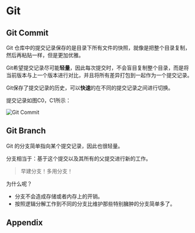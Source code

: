 # Git

## Git Commit

Git 仓库中的提交记录保存的是目录下所有文件的快照，就像是把整个目录复制，然后再粘贴一样，但是更加优雅。



Git希望提交记录尽可能**轻量**，因此每次提交时，不会盲目复制整个目录，而是将当前版本与上一个版本进行对比，并且将所有差异打包到一起作为一个提交记录。



Git保存了提交记录的历史，可以**快速**的在不同的提交记录之间进行切换。



提交记录如图C0，C1所示：

![Git Commit](https://github.com/guokaide/cs/blob/master/git/git%20commit.PNG)



## Git Branch

Git 的分支简单指向某个提交记录，因此也很轻量。



分支相当于：基于这个提交以及其所有的父提交进行新的工作。



> 早建分支！多用分支！



为什么呢？

* 分支不会造成存储或者内存上的开销。
* 按照逻辑分解工作到不同的分支比维护那些特别臃肿的分支简单多了。





## Appendix

[1]: https://learngitbranching.js.org/	"Learn Git Branching"

